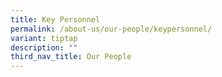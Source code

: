 ```yaml
---
title: Key Personnel
permalink: /about-us/our-people/keypersonnel/
variant: tiptap
description: ""
third_nav_title: Our People
---
```

